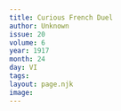 ```yaml
---
title: Curious French Duel
author: Unknown
issue: 20
volume: 6
year: 1917
month: 24
day: VI
tags:
layout: page.njk
image:
---
```





